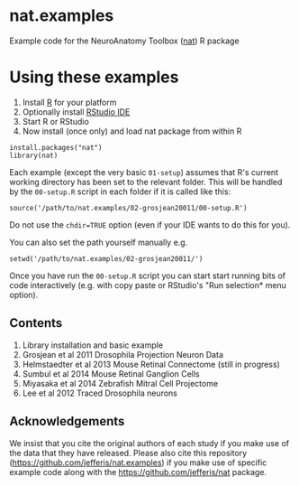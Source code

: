 nat.examples
============

Example code for the NeuroAnatomy Toolbox ([nat](https://github.com/jefferis/nat)) R package

# Using these examples

1. Install [R](http://cran.r-project.org/) for your platform
2. Optionally install [RStudio IDE](http://www.rstudio.com/ide/download/)
3. Start R or RStudio
4. Now install (once only) and load nat package from within R

```
install.packages("nat")
library(nat)
```

Each example (except the very basic `01-setup`) assumes that R's current working directory has been set to the
relevant folder. This will be handled by the `00-setup.R` script in each folder if
it is called like this:

```
source('/path/to/nat.examples/02-grosjean20011/00-setup.R')
```
Do not use the `chdir=TRUE` option (even if your IDE wants to do this for you).

You can also set the path yourself manually e.g.

```
setwd('/path/to/nat.examples/02-grosjean20011/')
```

Once you have run the `00-setup.R` script you can start start running bits of
code interactively (e.g. with copy paste or RStudio's "Run selection* menu option).

## Contents
01. Library installation and basic example
02. Grosjean et al 2011 Drosophila Projection Neuron Data
03. Helmstaedter et al 2013 Mouse Retinal Connectome (still in progress)
04. Sumbul et al 2014 Mouse Retinal Ganglion Cells
05. Miyasaka et al 2014 Zebrafish Mitral Cell Projectome
06. Lee et al 2012 Traced Drosophila neurons

## Acknowledgements
We insist that you cite the original authors of each study if you make use of
the data that they have released. Please also cite this repository 
(https://github.com/jefferis/nat.examples) if you make use of specific example
code along with the https://github.com/jefferis/nat package.
